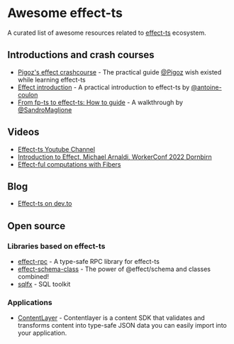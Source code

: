 # Awesome effect-ts

A curated list of awesome resources related to [effect-ts](https://www.effect.website/) ecosystem.

## Introductions and crash courses

- [Pigoz's effect crashcourse](https://github.com/pigoz/effect-crashcourse) - The practical guide [@Pigoz](https://twitter.com/pigoz) wish existed while learning effect-ts
- [Effect introduction](https://github.com/antoine-coulon/effect-introduction) - A practical introduction to effect-ts by [@antoine-coulon](https://twitter.com/c9antoine)
- [From fp-ts to effect-ts: How to guide](https://www.sandromaglione.com/techblog/from-fp-ts-to-effect-ts-migration-guide) - A walkthrough by [@SandroMaglione](https://twitter.com/SandroMaglione)

## Videos

- [Effect-ts Youtube Channel](https://www.youtube.com/@effect-ts)
- [Introduction to Effect, Michael Arnaldi, WorkerConf 2022 Dornbirn](https://www.youtube.com/watch?v=zrNr3JVUc8I)
- [Effect-ful computations with Fibers](https://www.youtube.com/watch?v=uwALExyq4NY)

## Blog

- [Effect-ts on dev.to](https://dev.to/effect-ts)

## Open source

### Libraries based on effect-ts

- [effect-rpc](https://github.com/tim-smart/effect-rpc) - A type-safe RPC library for effect-ts
- [effect-schema-class](https://github.com/tim-smart/effect-schema-class) - The power of @effect/schema and classes combined!
- [sqlfx](https://github.com/tim-smart/sqlfx) - SQL toolkit

### Applications

- [ContentLayer](https://github.com/contentlayerdev/contentlayer) - Contentlayer is a content SDK that validates and transforms content into type-safe JSON data you can easily import into your application.
